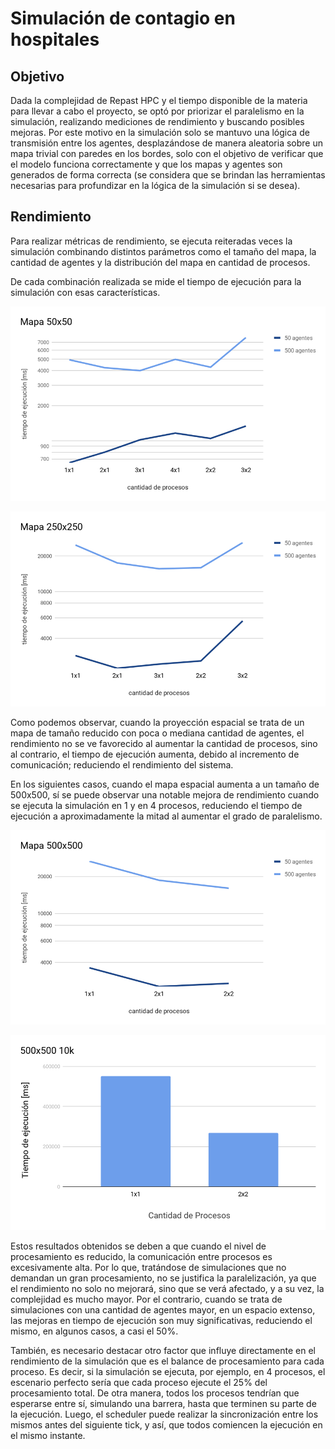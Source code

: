 # Simulación de contagio en hospitales

## Objetivo

Dada la complejidad de Repast HPC y el tiempo disponible de la materia para
llevar a cabo el proyecto, se optó por priorizar el paralelismo en la
simulación, realizando mediciones de rendimiento y buscando posibles mejoras.
Por este motivo en la simulación solo se mantuvo una lógica de transmisión entre
los agentes, desplazándose de manera aleatoria sobre un mapa trivial con paredes
en los bordes, solo con el objetivo de verificar que el modelo funciona
correctamente y que los mapas y agentes son generados de forma correcta (se
considera que se brindan las herramientas necesarias para profundizar en la
lógica de la simulación si se desea).

## Rendimiento 
 
Para realizar métricas de rendimiento, se ejecuta reiteradas veces la
simulación combinando distintos parámetros como el tamaño del mapa, la cantidad
de agentes y la distribución del mapa en cantidad de procesos. 

De cada combinación realizada se mide el tiempo de ejecución para la simulación
con esas características. 

![Mapa de 50x50 con 50 y 500 Agentes](Rendimiento1.png)

![Mapa de de 250x250 con 50 y 500 Agentes](Rendimiento2.png)

Como podemos observar, cuando la proyección espacial se trata de un mapa de
tamaño reducido con poca o mediana cantidad de agentes, el rendimiento no se ve
favorecido al aumentar la cantidad de procesos, sino al contrario, el tiempo de
ejecución aumenta, debido al incremento de comunicación; reduciendo el
rendimiento del sistema. 

En los siguientes casos, cuando el mapa espacial aumenta a un tamaño de 500x500,
sí se puede observar una notable mejora de rendimiento cuando se ejecuta la
simulación en 1 y en 4 procesos, reduciendo el tiempo de ejecución a
aproximadamente la mitad al aumentar el grado de paralelismo.

![Mapa de 500x500 con 50 y 500 agentes](Rendimiento3.png)

![Mapa de 500x500 con 10'000 agentes](Rendimiento4.png)

Estos resultados obtenidos se deben a que cuando el nivel de procesamiento es
reducido, la comunicación entre procesos es excesivamente alta. Por lo que,
tratándose de simulaciones que no demandan un gran procesamiento, no se justifica
la paralelización, ya que el rendimiento no solo no mejorará, sino que se verá
afectado, y a su vez, la complejidad es mucho mayor. 
Por el contrario, cuando se trata de simulaciones con una cantidad de agentes
mayor, en un espacio extenso, las mejoras en tiempo de ejecución son muy
significativas, reduciendo el mismo, en algunos casos, a casi el 50%.

También, es necesario destacar otro factor que influye directamente en el
rendimiento de la simulación que es el balance de procesamiento para cada
proceso. Es decir, si la simulación se ejecuta, por ejemplo, en 4 procesos, el
escenario perfecto sería que cada proceso ejecute el 25% del procesamiento
total. De otra manera, todos los procesos tendrían que esperarse entre sí,
simulando una barrera, hasta que terminen su parte de la ejecución.
Luego, el scheduler puede realizar la sincronización entre los mismos antes del
siguiente  tick, y así, que todos comiencen la ejecución en el mismo instante.

